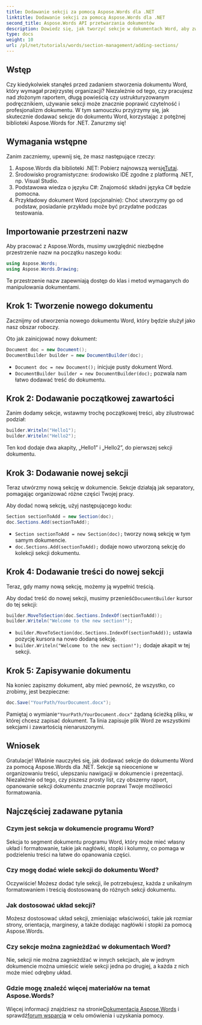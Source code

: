 ```yaml
---
title: Dodawanie sekcji za pomocą Aspose.Words dla .NET
linktitle: Dodawanie sekcji za pomocą Aspose.Words dla .NET
second_title: Aspose.Words API przetwarzania dokumentów
description: Dowiedz się, jak tworzyć sekcje w dokumentach Word, aby zwiększyć czytelność i profesjonalizm. Ten przewodnik obejmuje wszystko, od inicjowania dokumentu po zapisywanie swojej pracy.
type: docs
weight: 10
url: /pl/net/tutorials/words/section-management/adding-sections/
---
```

## Wstęp

Czy kiedykolwiek stanąłeś przed zadaniem stworzenia dokumentu Word, który wymagał przejrzystej organizacji? Niezależnie od tego, czy pracujesz nad złożonym raportem, długą powieścią czy ustrukturyzowanym podręcznikiem, używanie sekcji może znacznie poprawić czytelność i profesjonalizm dokumentu. W tym samouczku przyjrzymy się, jak skutecznie dodawać sekcje do dokumentu Word, korzystając z potężnej biblioteki Aspose.Words for .NET. Zanurzmy się!

## Wymagania wstępne

Zanim zaczniemy, upewnij się, że masz następujące rzeczy:

1. Aspose.Words dla biblioteki .NET: Pobierz najnowszą wersję[Tutaj](https://releases.aspose.com/words/net/).
2. Środowisko programistyczne: środowisko IDE zgodne z platformą .NET, np. Visual Studio.
3. Podstawowa wiedza o języku C#: Znajomość składni języka C# będzie pomocna.
4. Przykładowy dokument Word (opcjonalnie): Choć utworzymy go od podstaw, posiadanie przykładu może być przydatne podczas testowania.

## Importowanie przestrzeni nazw

Aby pracować z Aspose.Words, musimy uwzględnić niezbędne przestrzenie nazw na początku naszego kodu:

```csharp
using Aspose.Words;
using Aspose.Words.Drawing;
```

Te przestrzenie nazw zapewniają dostęp do klas i metod wymaganych do manipulowania dokumentami.

## Krok 1: Tworzenie nowego dokumentu

Zacznijmy od utworzenia nowego dokumentu Word, który będzie służył jako nasz obszar roboczy.

Oto jak zainicjować nowy dokument:

```csharp
Document doc = new Document();
DocumentBuilder builder = new DocumentBuilder(doc);
```

- `Document doc = new Document();` inicjuje pusty dokument Word.
- `DocumentBuilder builder = new DocumentBuilder(doc);` pozwala nam łatwo dodawać treść do dokumentu.

## Krok 2: Dodawanie początkowej zawartości

Zanim dodamy sekcje, wstawmy trochę początkowej treści, aby zilustrować podział:

```csharp
builder.Writeln("Hello1");
builder.Writeln("Hello2");
```

Ten kod dodaje dwa akapity, „Hello1” i „Hello2”, do pierwszej sekcji dokumentu.

## Krok 3: Dodawanie nowej sekcji

Teraz utwórzmy nową sekcję w dokumencie. Sekcje działają jak separatory, pomagając organizować różne części Twojej pracy.

Aby dodać nową sekcję, użyj następującego kodu:

```csharp
Section sectionToAdd = new Section(doc);
doc.Sections.Add(sectionToAdd);
```

- `Section sectionToAdd = new Section(doc);` tworzy nową sekcję w tym samym dokumencie.
- `doc.Sections.Add(sectionToAdd);` dodaje nowo utworzoną sekcję do kolekcji sekcji dokumentu.

## Krok 4: Dodawanie treści do nowej sekcji

Teraz, gdy mamy nową sekcję, możemy ją wypełnić treścią. 

 Aby dodać treść do nowej sekcji, musimy przenieść`DocumentBuilder` kursor do tej sekcji:

```csharp
builder.MoveToSection(doc.Sections.IndexOf(sectionToAdd));
builder.Writeln("Welcome to the new section!");
```

- `builder.MoveToSection(doc.Sections.IndexOf(sectionToAdd));` ustawia pozycję kursora na nowo dodaną sekcję.
- `builder.Writeln("Welcome to the new section!");` dodaje akapit w tej sekcji.

## Krok 5: Zapisywanie dokumentu

Na koniec zapiszmy dokument, aby mieć pewność, że wszystko, co zrobimy, jest bezpieczne:

```csharp
doc.Save("YourPath/YourDocument.docx");
```

 Pamiętaj o wymianie`"YourPath/YourDocument.docx"` żądaną ścieżką pliku, w której chcesz zapisać dokument. Ta linia zapisuje plik Word ze wszystkimi sekcjami i zawartością nienaruszonymi.

## Wniosek

Gratulacje! Właśnie nauczyłeś się, jak dodawać sekcje do dokumentu Word za pomocą Aspose.Words dla .NET. Sekcje są nieocenione w organizowaniu treści, ulepszaniu nawigacji w dokumencie i prezentacji. Niezależnie od tego, czy piszesz prosty list, czy obszerny raport, opanowanie sekcji dokumentu znacznie poprawi Twoje możliwości formatowania. 

## Najczęściej zadawane pytania

### Czym jest sekcja w dokumencie programu Word?

Sekcja to segment dokumentu programu Word, który może mieć własny układ i formatowanie, takie jak nagłówki, stopki i kolumny, co pomaga w podzieleniu treści na łatwe do opanowania części.

### Czy mogę dodać wiele sekcji do dokumentu Word?

Oczywiście! Możesz dodać tyle sekcji, ile potrzebujesz, każda z unikalnym formatowaniem i treścią dostosowaną do różnych sekcji dokumentu.

### Jak dostosować układ sekcji?

Możesz dostosować układ sekcji, zmieniając właściwości, takie jak rozmiar strony, orientacja, marginesy, a także dodając nagłówki i stopki za pomocą Aspose.Words.

### Czy sekcje można zagnieżdżać w dokumentach Word?

Nie, sekcji nie można zagnieżdżać w innych sekcjach, ale w jednym dokumencie można umieścić wiele sekcji jedna po drugiej, a każda z nich może mieć odrębny układ.

### Gdzie mogę znaleźć więcej materiałów na temat Aspose.Words?

 Więcej informacji znajdziesz na stronie[Dokumentacja Aspose.Words](https://reference.aspose.com/words/net/) i sprawdź[forum wsparcia](https://forum.aspose.com/c/words/8) w celu omówienia i uzyskania pomocy.
